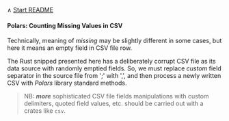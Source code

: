 &#8743;  [Start README](../README.md)

#### Polars: Counting Missing Values in CSV

Technically, meaning of _missing_ may be slightly different in some cases, but here
it means an empty field in CSV file row.

The Rust snipped presented here has a deliberately corrupt CSV file as its data source
with randomly emptied fields. So, we must replace _custom_ field separator 
in the source file from ';' with ',', and then process a newly written 
CSV with _Polars_ library standard methods.

> NB: ***more*** sophisticated CSV file fields manipulations with custom delimiters, quoted field values, etc. should be carried out with a crates like `csv`.
